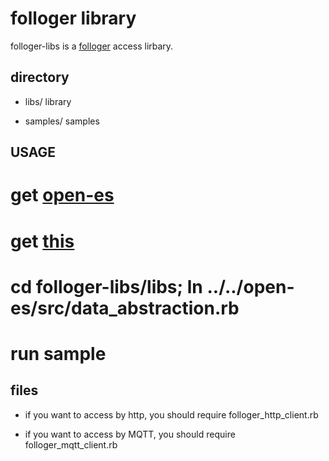 folloger library
================

folloger-libs is a [folloger](https://www.folloger.com) access lirbary.

## directory

* libs/ library

* samples/ samples

## USAGE

# get [open-es](https://github.com/waspcojp/open-es.git)

# get [this](https://github.com/waspcojp/folloger-libs.git)

# cd folloger-libs/libs; ln ../../open-es/src/data_abstraction.rb

# run sample

## files

* if you want to access by http, you should require folloger_http_client.rb

* if you want to access by MQTT, you should require folloger_mqtt_client.rb
